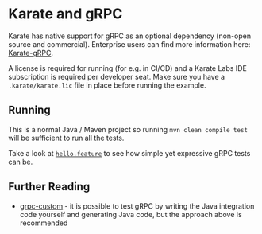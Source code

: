 # Karate and gRPC

Karate has native support for gRPC as an optional dependency (non-open source and commercial). Enterprise users can find more information here: [Karate-gRPC](https://github.com/karatelabs/karate-addons/tree/main/karate-grpc). 

A license is required for running (for e.g. in CI/CD) and a Karate Labs IDE subscription is required per developer seat. Make sure you have a `.karate/karate.lic` file in place before running the example.

## Running
This is a normal Java / Maven project so running `mvn clean compile test` will be sufficient to run all the tests.

Take a look at [`hello.feature`](src/test/java/karate/hello.feature) to see how simple yet expressive gRPC tests can be.

## Further Reading
* [grpc-custom](../grpc-custom/README.md) - it is possible to test gRPC by writing the Java integration code yourself and generating Java code, but the approach above is recommended

